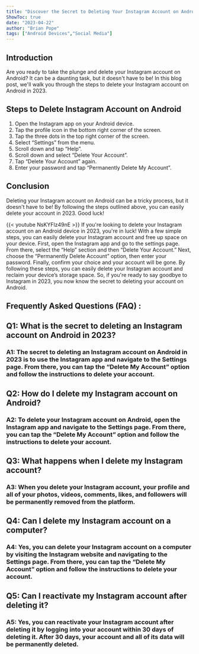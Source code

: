```yaml
---
title: "Discover the Secret to Deleting Your Instagram Account on Android in 2023!"
ShowToc: true 
date: "2023-04-22"
author: "Brian Pope" 
tags: ["Android Devices","Social Media"]
---
```

## Introduction

Are you ready to take the plunge and delete your Instagram account on Android? It can be a daunting task, but it doesn't have to be! In this blog post, we'll walk you through the steps to delete your Instagram account on Android in 2023. 

## Steps to Delete Instagram Account on Android

1. Open the Instagram app on your Android device.
2. Tap the profile icon in the bottom right corner of the screen.
3. Tap the three dots in the top right corner of the screen.
4. Select “Settings” from the menu.
5. Scroll down and tap “Help”.
6. Scroll down and select “Delete Your Account”.
7. Tap “Delete Your Account” again.
8. Enter your password and tap “Permanently Delete My Account”.

## Conclusion

Deleting your Instagram account on Android can be a tricky process, but it doesn't have to be! By following the steps outlined above, you can easily delete your account in 2023. Good luck!

{{< youtube NsKYFlz49nE >}} 
If you're looking to delete your Instagram account on an Android device in 2023, you're in luck! With a few simple steps, you can easily delete your Instagram account and free up space on your device. First, open the Instagram app and go to the settings page. From there, select the “Help” section and then “Delete Your Account.” Next, choose the “Permanently Delete Account” option, then enter your password. Finally, confirm your choice and your account will be gone. By following these steps, you can easily delete your Instagram account and reclaim your device’s storage space. So, if you're ready to say goodbye to Instagram in 2023, you now know the secret to deleting your account on Android.

## Frequently Asked Questions (FAQ) :
<h2>Q1: What is the secret to deleting an Instagram account on Android in 2023?</h2>

<h3>A1: The secret to deleting an Instagram account on Android in 2023 is to use the Instagram app and navigate to the Settings page. From there, you can tap the “Delete My Account” option and follow the instructions to delete your account.</h3>

<h2>Q2: How do I delete my Instagram account on Android?</h2>

<h3>A2: To delete your Instagram account on Android, open the Instagram app and navigate to the Settings page. From there, you can tap the “Delete My Account” option and follow the instructions to delete your account.</h3>

<h2>Q3: What happens when I delete my Instagram account?</h2>

<h3>A3: When you delete your Instagram account, your profile and all of your photos, videos, comments, likes, and followers will be permanently removed from the platform.</h3>

<h2>Q4: Can I delete my Instagram account on a computer?</h2>

<h3>A4: Yes, you can delete your Instagram account on a computer by visiting the Instagram website and navigating to the Settings page. From there, you can tap the “Delete My Account” option and follow the instructions to delete your account.</h3>

<h2>Q5: Can I reactivate my Instagram account after deleting it?</h2>

<h3>A5: Yes, you can reactivate your Instagram account after deleting it by logging into your account within 30 days of deleting it. After 30 days, your account and all of its data will be permanently deleted.</h3>


